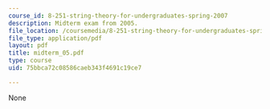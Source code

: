 ```yaml
---
course_id: 8-251-string-theory-for-undergraduates-spring-2007
description: Midterm exam from 2005.
file_location: /coursemedia/8-251-string-theory-for-undergraduates-spring-2007/75bbca72c08586caeb343f4691c19ce7_midterm_05.pdf
file_type: application/pdf
layout: pdf
title: midterm_05.pdf
type: course
uid: 75bbca72c08586caeb343f4691c19ce7

---
```

None